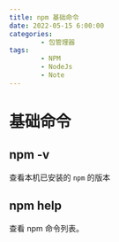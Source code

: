 ```yaml
---
title: npm 基础命令
date: 2022-05-15 6:00:00
categories:
        - 包管理器
tags:
        - NPM
        - NodeJs
        - Note
---
```


# 基础命令

## npm -v

查看本机已安装的 `npm` 的版本

## npm help

查看 npm 命令列表。
